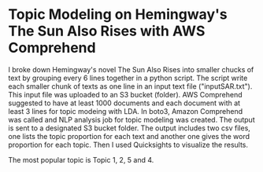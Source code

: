 # Topic Modeling on Hemingway's The Sun Also Rises with AWS Comprehend


I broke down Hemingway's novel The Sun Also Rises into smaller chucks of text by grouping every 6 lines together in a python script. The script write each smaller chunk of texts as one line in an input text file ("inputSAR.txt"). This input file was uploaded to an S3 bucket (folder). AWS Comprehend suggested to have at least 1000 documents and each document with at least 3 lines for topic modeing with LDA. In boto3, Amazon Comprehend was called and NLP analysis job for topic modeling was created. The output is sent to a designated S3 bucket folder. The output includes two csv files, one lists the topic proportion for each text and another one gives the word proportion for each topic. Then I used Quicksights to visualize the results. 


The most popular topic is Topic 1, 2, 5 and 4. 
